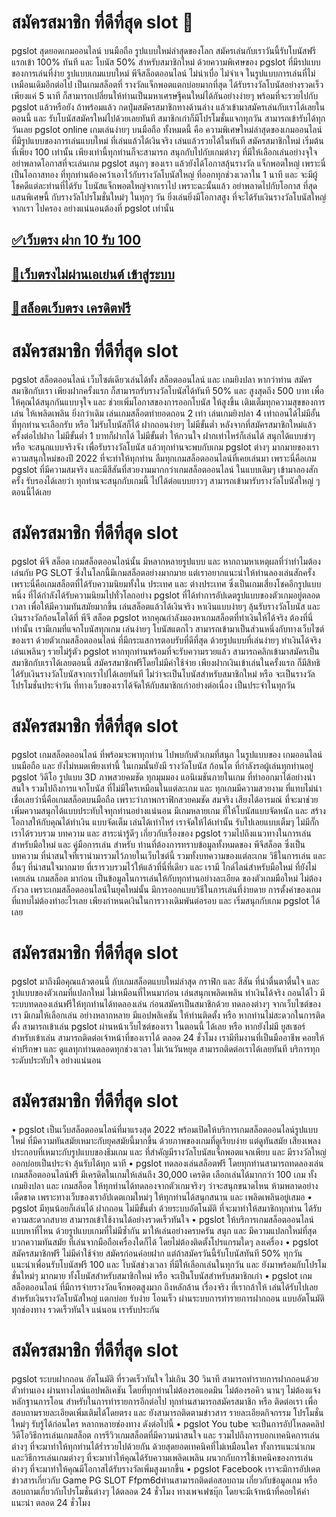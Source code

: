 # สมัครสมาชิก ที่ดีที่สุด slot 🎰

pgslot สุดยอดเกมออนไลน์ บนมือถือ รูปแบบใหม่ล่าสุดของโลก สมัครเล่นกับเราวันนี้รับโบนัสฟรีแรกเข้า 100% ทันที และ โบนัส 50% สำหรับสมาชิกใหม่ ด้วยความพิเศษของ pgslot ที่มีรปแบบของการเล่นที่ง่าย รูปแบบเกมแบบใหม่ พีจีสล็อตออนไลน์ ไม่น่าเบื่อ ไม่จำเจ ในรูปแบบการเล่นที่ไม่เหมือนเดิมอีกต่อไป เป็นเกมสล็อตที่ รางวัลแจ็กพอตแตกบ่อยมากที่สุด ได้รับรางวัลโบนัสอย่างรวดเร็ว เพียงแค่ 5 นาที ก็สามารถเปลี่ยนให้ท่านเป็นมหาเศรษฐีคนใหม่ได้กันอย่างง่ายๆ พร้อมที่จะรวยไปกับ pgslot แล้วหรือยัง ถ้าพร้อมแล้ว กดปุ่มสมัครสมาชิกทางด้านล่าง แล้วเข้ามาสมัครเล่นกับเราได้เลยในตอนนี้ และ รับโบนัสสมัครใหม่ไปด้วยเลยทันที สมาชิกเก่าก็มีโปรโมชั่นแจกทุกวัน สามารถเข้ารับได้ทุกวันเลย pgslot online เกมเล่นง่ายๆ บนมือถือ ทั้งหมดนี้ คือ ความพิเศษใหม่ล่าสุดของเกมออนไลน์ ที่มีรูปแบบของการเล่นแบบใหม่ ที่เล่นแล้วได้เงินจริง เล่นแล้วรวยได้ในทันที สมัครสมาชิกใหม่ เริ่มต้นที่เพียง 100 เท่านั้น เพียงเท่านี้ทุกท่านก็จะสามารถ สนุกกับไปกับเกมต่างๆ ที่มีให้เลือกเล่นอย่างจุใจ อย่าพลาดโอกาสที่จะเล่นเกม pgslot สนุกๆ ของเรา แล้วยังได้โอกาสลุ้นรางวัล แจ็กพอตใหญ่ เพราะนี่เป็นโอกาสทอง ที่ทุกท่านต้องคว้าเอาไว้กับรางวัลโบนัสใหญ่ ที่ออกทุกช่วงเวลาใน 1 นาที และ จะมีผู้โชคดีแต่ละท่านที่ได้รับ โบนัสแจ็กพอตใหญ่จากเราไป เพราะฉะนั้นแล้ว อย่าพลาดไปกับโอกาส ที่สุดแสนพิเศษนี้ กับรางวัลโปรโมชั่นใหม่ๆ ในทุกๆ วัน ยิ่งเล่นยิ่งมีโอกาสสูง ที่จะได้รับเงินรางวัลโบนัสใหญ่ จากเรา ไปครอง อย่างแน่นอนต้องที่ pgslot เท่านั้น

## [✅เว็บตรง ฝาก 10 รับ 100](https://allwingame.jwallet.link/register)
## [🔰เว็บตรงไม่ผ่านเอเย่นต์ เข้าสู่ระบบ](https://allwingame.jwallet.link/register)
## [🎰สล็อตเว็บตรง เครดิตฟรี](https://allwingame.jwallet.link/register)

# สมัครสมาชิก ที่ดีที่สุด slot

pgslot สล็อตออนไลน์ เว็บไซต์เดียวเล่นได้ทั้ง สล็อตออนไลน์ และ เกมยิงปลา หากว่าท่าน สมัครสมาชิกกับเรา เพียงฝากครั้งแรก ก็สามารถรับรางวัลโบนัสได้ทันที 50% และ สูงสุดถึง 500 บาท เพื่อให้คุณได้สนุกกันแบบจุใจ และ ช่วยเพิ่มโอกาสของการออกโบนัส ให้สูงขึ้น เติมเต็มทุกความสุขของการเล่น ให้เพลิดเพลิน ยิ่งกว่าเดิม เล่นเกมสล็อตทำยอดถอน 2 เท่า เล่นเกมยิงปลา 4 เท่าถอนได้ไม่มีอั้น ที่ทุกท่านจะเลือกรับ หรือ ไม่รับโบนัสก็ได้ ฝากถอนง่ายๆ ไม่มีขั้นต่ำ หลังจากที่สมัครสมาชิกใหม่แล้ว ครั้งต่อไปฝาก ไม่มีขั้นต่ำ 1 บาทก็ฝากได้ ไม่มีขั้นต่ำ ให้กวนใจ ฝากเท่าไหร่ก็เล่นได้ สนุกได้แบบขำๆ หรือ จะสนุกแบบจริงจัง เพื่อรับรางวัลโบนัส แล้วทุกท่านจะพบกับเกม pgslot ต่างๆ มากมายของเรา ความสนุกใหม่ของปี 2022 ที่จะทำให้ทุกท่าน ลืมทุกเกมสล็อตออนไลน์ที่เคยเล่นมา เพราะนี่คือเกม pgslot ที่มีความสมจริง และมีสีสันที่สวยงามมากกว่าเกมสล็อตออนไลน์ ในแบบเดิมๆ เข้ามาลองสักครั้ง รับรองได้เลยว่า ทุกท่านจะสนุกกับเกมนี้ ไปได้ต่อแบบยาวๆ สามารถเข้ามารับรางวัลโบนัสใหญ่ ๆ ตอนนี้ได้เลย


# สมัครสมาชิก ที่ดีที่สุด slot

pgslot พีจี สล็อต เกมสล็อตออนไลน์นั้น มีหลากหลายรูปแบบ และ หากถามหาเหตุผลที่ว่าทำไมต้องเล่นกับ PG SLOT ซึ่งในโลกนี้มีเกมสล็อตอย่างมากมาย แต่เราอยากแนะนำให้ท่านลองเล่นสักครั้ง เพราะนี่คือเกมสล็อตที่ได้รับความนิยมทั้งใน ประเทศ และ ต่างประเทศ ซึ่งเป็นเกมเสี่ยงโชคอีกรูปแบบหนึ่ง ที่ได้กำลังได้รับความนิยมไปทั่วโลกอย่าง pgslot ที่ได้ทำการอัปเดตรูปแบบของตัวเกมอยู่ตลอดเวลา เพื่อให้มีความทันสมัยมากขึ้น เล่นสล็อตแล้วได้เงินจริง หาเงินแบบง่ายๆ ลุ้นรับรางวัลโบนัส และ เงินรางวัลก้อนโตได้ที่ พีจี สล็อต pgslot หากคุณกำลังมองหาเกมสล็อตที่ทำเงินให้ได้จริง ต้องที่นี่เท่านั้น เรามีเกมที่แจกโบนัสทุกเกม เล่นง่ายๆ โบนัสแตกไว สามารถเข้ามาเป็นส่วนหนึ่งกับทางเว็บไซต์ของเรา ด้วยตัวเกมสล็อตออนไลน์ ที่มีกระแสการตอบรับที่ดีที่สุด ด้วยรูปแบบที่เล่นง่ายๆ ทำเงินได้จริง เล่นเพลินๆ รวยไม่รู้ตัว pgslot หากทุกท่านพร้อมที่จะรับความรวยแล้ว สามารถคลิกเข้ามาสมัครเป็นสมาชิกกับเราได้เลยตอนนี้ สมัครสมาชิกฟรีโดยไม่มีค่าใช้จ่าย เพียงฝากเงินเข้าเล่นในครั้งแรก ก็มีสิทธิได้รับเงินรางวัลโบนัสจากเราไปได้เลยทันที ไม่ว่าจะเป็นโบนัสสำหรับสมาชิกใหม่ หรือ จะเป็นรางวัลโปรโมชั่นประจำวัน ที่ทางเว็บของเราได้จัดให้กับสมาชิกเก่าอย่างต่อเนื่อง เป็นประจำในทุกวัน


# สมัครสมาชิก ที่ดีที่สุด slot

pgslot เกมสล็อตออนไลน์ ที่พร้อมจะพาทุกท่าน ไปพบกับตัวเกมที่สนุก ในรูปแบบของ เกมออนไลน์บนมือถือ และ ยังไม่หมดเพียงเท่านี้ ในเกมนั้นยังมี รางวัลโบนัส ก้อนโต ที่กำลังรอผู้เล่นทุกท่านอยู่ pgslot วิดีโอ รูปแบบ 3D ภาพสวยคมชัด ทุกมุมมอง แอนิเมชันภายในเกม ที่ทำออกมาได้อย่างน่าสนใจ รวมไปถึงการแจกโบนัส ที่ไม่มีใครเหมือนในแต่ละเกม และ ทุกเกมมีความสวยงาม ที่แทบไม่น่าเชื่อเลยว่านี่คือเกมสล็อตบนมือถือ เพราะว่าภาพกราฟิกสวยคมชัด สมจริง เสียงได้อารมณ์ ที่จะมาช่วยเพิ่มความสนุกได้แบบประทับใจทุกท่านอย่างแน่นอน มีเกมหลายเกม ที่ให้โบนัสแบบจัดหนัก และ สร้างโอกาสให้กับคุณได้ทำเงิน แบบจัดเต็ม เล่นได้เท่าไหร่ เราจัดให้ได้เท่านั้น รับไปเลยแบบเต็มๆ ไม่มีกั๊ก เราได้รวบรวม บทความ และ สาระน่ารู้ดีๆ เกี่ยวกับเรื่องของ pgslot รวมไปถึงแนวทางในการเล่นสำหรับมือใหม่ และ คู่มือการเล่น สำหรับ ท่านที่ต้องการทราบข้อมูลทั้งหมดของ พีจีสล็อต ซึ่งเป็นบทความ ที่น่าสนใจที่เรานำมารวมไว้ภายในเว็บไซต์นี้ รวมทั้งบทความของแต่ละเกม วิธีในการเล่น และ อื่นๆ ที่น่าสนใจมากมาย ที่เรารวบรวมไว้ให้แล้วที่นี่ที่เดียว และ เรามี ไกด์ไลน์สำหรับมือใหม่ ที่ยังไม่เคยเล่น เกมสล็อต มาก่อน เป็นข้อมูลในการเล่นให้กับทุกท่านอย่างละเอียด ของตัวเกมมือใหม่ ไม่ต้องกังวล เพราะเกมสล็อตออนไลน์ในยุคใหม่นั้น มีการออกแบบวิธีในการเล่นที่ง่ายดาย การตั้งค่าของเกม ที่แทบไม่ต้องทำอะไรเลย เพียงกำหนดเงินในการวางเดิมพันต่อรอบ และ เริ่มสนุกกับเกม pgslot ได้เลย
 

# สมัครสมาชิก ที่ดีที่สุด slot

pgslot มาถึงมือคุณแล้วตอนนี้ กับเกมสล็อตแบบใหม่ล่าสุด กราฟิก และ สีสัน ที่น่าตื่นตาตื่นใจ และ รูปแบบของตัวเกมที่แปลกใหม่ ไม่เหมือนที่ไหนมาก่อน เล่นสนุกเพลิดเพลิน ทำเงินได้จริง ถอนได้ไว มีระบบทดลองเล่นฟรีให้ทุกท่านได้ทดลองเล่น ก่อนสมัครเป็นสมาชิกด้วย ทดลองต่างๆ จากเว็บไซต์ของเรา มีเกมให้เลือกเล่น อย่างหลากหลาย มีแอปพลิเคชัน ให้ท่านติดตั้ง หรือ หากท่านไม่สะดวกในการติดตั้ง สามารถเข้าเล่น pgslot ผ่านหน้าเว็บไซต์ของเรา ในตอนนี้ ได้เลย หรือ หากยังไม่มี ยูสเซอร์ สำหรับเข้าเล่น สามารถติดต่อเจ้าหน้าที่ของเราได้ ตลอด 24 ชั่วโมง เรามีทีมงานที่เป็นมืออาชีพ คอยให้คำปรึกษา และ ดูแลทุกท่านตลอดทุกช่วงเวลา ไม่เว้นวันหยุด สามารถติดต่อเราได้เลยทันที บริการทุกระดับประทับใจ อย่างแน่นอน


# สมัครสมาชิก ที่ดีที่สุด slot

• pgslot เป็นเว็บสล็อตออนไลน์ที่มาแรงสุด 2022 พร้อมเปิดให้บริการเกมสล็อตออนไลน์รูปแบบใหม่ ที่มีความทันสมัยเหมาะกับยุคสมัยนี้มากขึ้น ด้วยภาพของเกมที่ดูเรียบง่าย แต่ดูทันสมัย เสียงเพลงประกอบที่เหมาะกับรูปแบบของธีมเกม และ ที่สำคัญมีรางวัลโบนัสแจ็กพอตแจกเพียบ และ มีรางวัลใหญ่ออกบ่อยเป็นประจำ ลุ้นรับได้ทุก นาที • pgslot ทดลองเล่นสล็อตฟรี โดยทุกท่านสามารถทดลองเล่นเกมสล็อตออนไลน์ฟรี มีเครดิตในเกมให้เล่นถึง 30,000 เครดิต เลือกเล่นได้มากกว่า 100 เกม ทั้งเกมยิงปลา และ เกมสล็อต ให้ทุกท่านได้ทดลองจากตัวเกมจริงๆ ว่าจะสนุกขนาดไหน ห้ามพลาดอย่างเด็ดขาด เพราะทางเว็บของเราอัปเดตเกมใหม่ๆ ให้ทุกท่านได้สนุกสนาน และ เพลิดเพลินอยู่เสมอ • pgslot มีทุนน้อยก็เล่นได้ ฝากถอน ไม่มีขั้นต่ำ ด้วยระบบอัตโนมัติ ที่จะมาทำให้สมาชิกทุกท่าน ได้รับความสะดวกสบาย สามารถเข้าใช้งานได้อย่างรวดเร็วทันใจ • pgslot ให้บริการเกมสล็อตออนไลน์แบบหาที่ไหน ด้วยรูปแบบเกมที่ไม่มีซ้ำกัน มาให้เล่นอย่างครบครัน สนุก และ มีความแปลกใหม่ที่สุด บวกความทันสมัย ที่เล่นจากมือถือเครื่องใดก็ได้ โดยไม่ต้องติดตั้งโปรแกรมใดๆ ลงเครื่อง • pgslot สมัครสมาชิกฟรี ไม่มีค่าใช้จ่าย สมัครก่อนค่อยฝาก แต่ถ้าสมัครวันนี้รับโบนัสทันที 50% ทุกวัน แนะนำเพื่อนรับโบนัสฟรี 100 และ โบนัสช่วงเวลา ที่มีให้เลือกเล่นในทุกวัน และ ยังมาพร้อมกับโปรโมชั่นใหม่ๆ มากมาย ทั้งโบนัสสำหรับสมาชิกใหม่ หรือ จะเป็นโบนัสสำหรับสมาชิกเก่า • pgslot เกมสล็อตออนไลน์ ที่มีการจ่ายรางวัลแจ็กพอตสูงมาก ถึงหลักล้าน เรื่องจริง ที่เรากล้าให้ เล่นได้รับไปเลย สำหรับเงินรางวัลโบนัสใหญ่ แตกบ่อย รับง่าย โอนเร็ว ผ่านระบบการทำรายการฝากถอน แบบอัตโนมัติ ทุกช่องทาง รวดเร็วทันใจ แน่นอน เรารับประกัน



# สมัครสมาชิก ที่ดีที่สุด slot

pgslot ระบบฝากถอน อัตโนมัติ ที่รวดเร็วทันใจ ไม่เกิน 30 วินาที สามารถทำรายการฝากถอนด้วยตัวท่านเอง ผ่านทางไลน์แอปพลิเคชัน โดยที่ทุกท่านไม่ต้องรอแอดมิน ไม่ต้องรอคิว นานๆ ไม่ต้องแจ้งหลักฐานการโอน สำหรับในการทำรายการอีกต่อไป ทุกท่านสามารถสมัครสมาชิก หรือ ติดต่อเรา เพื่อสอบถามรายละเอียดเพิ่มเติมได้โดยตรง และ ยังสามารถติดตามข่าวสาร รายละเอียดกิจกรรม โปรโมชั่นใหม่ๆ รับรู้ได้ก่อนใคร หลากหลายช่องทาง ดังต่อไปนี้ • pgslot You tube จะเป็นการอัปโหลดคลิปวิดีโอวิธีการเล่นเกมสล็อต การรีวิวเกมสล็อตที่มีความน่าสนใจ และ รวมไปถึงการบอกเทคนิคการเล่นต่างๆ ที่จะมาทำให้ทุกท่านได้ร่ำรวยไปด้วยกัน ด้วยสุดยอดเทคนิคที่ไม่เหมือนใคร ทั้งการแนะนำเกม และวิธีการเล่นเกมต่างๆ ที่จะมาทำให้คุณได้รับความเพลิดเพลิน ผนวกกับการใช้เทคนิคของการเล่นต่างๆ ที่จะมาทำให้คุณมีโอกาสได้รับรางวัลเพิ่มสูงมากขึ้น • pgslot Facebook เราจะมีการอัปเดตข่าวสารเกี่ยวกับ Game PG SLOT Ffpm6dท่านสามารถติดต่อสอบถาม เกี่ยวกับข้อมูลเกม หรือ สอบถามเกี่ยวกับโปรโมชั่นต่างๆ ได้ตลอด 24 ชั่วโมง ทางเพจเฟซบุ๊ก โดยจะมีเจ้าหน้าที่คอยให้คำแนะนำ ตลอด 24 ชั่วโมง


